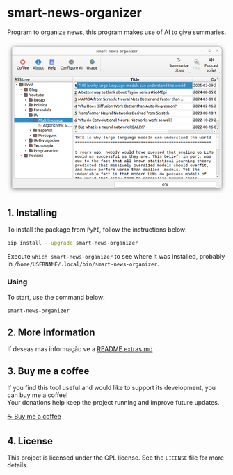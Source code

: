 # smart-news-organizer

Program to organize news, this program makes use of AI to give summaries.

![logo](https://raw.githubusercontent.com/trucomanx/SmartNewsOrganizer/main/screenshot.png)

## 1. Installing

To install the package from `PyPI`, follow the instructions below:


```bash
pip install --upgrade smart-news-organizer
```

Execute `which smart-news-organizer` to see where it was installed, probably in `/home/USERNAME/.local/bin/smart-news-organizer`.

### Using

To start, use the command below:

```bash
smart-news-organizer
```
## 2. More information

If deseas mas informação ve a [README.extras.md](https://github.com/trucomanx/SmartNewsOrganizer/blob/main/README.extras.md)

## 3. Buy me a coffee

If you find this tool useful and would like to support its development, you can buy me a coffee!  
Your donations help keep the project running and improve future updates.  

[☕ Buy me a coffee](https://ko-fi.com/trucomanx) 

## 4. License

This project is licensed under the GPL license. See the `LICENSE` file for more details.
